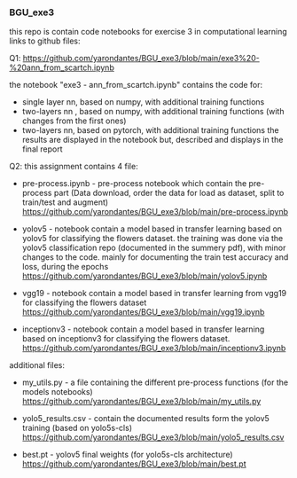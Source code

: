### BGU_exe3
this repo is contain code notebooks for exercise  3 in computational learning 
links to github files:

Q1:
https://github.com/yarondantes/BGU_exe3/blob/main/exe3%20-%20ann_from_scartch.ipynb

the notebook "exe3 - ann_from_scartch.ipynb" contains the code for:

* single layer nn, based on numpy, with additional training functions
* two-layers nn , based on numpy, with additional training functions (with changes from   the first ones)
* two-layers nn, based on pytorch, with additional training functions the results are displayed in the notebook but, described and displays in the final report


Q2:
this assignment contains 4 file:

* pre-process.ipynb - pre-process notebook which contain the pre-process part (Data download, order the data for load as dataset, split to train/test and augment)
https://github.com/yarondantes/BGU_exe3/blob/main/pre-process.ipynb

* yolov5 - notebook contain a model based in transfer learning based on yolov5 for classifying the flowers dataset. the training was done via the yolov5 classification repo (documented in the summery pdf), with minor changes to the code. mainly for documenting the  train test accuracy and loss, during the epochs
https://github.com/yarondantes/BGU_exe3/blob/main/yolov5.ipynb

* vgg19 - notebook contain a model based in transfer learning from vgg19 for classifying the flowers dataset
https://github.com/yarondantes/BGU_exe3/blob/main/vgg19.ipynb

* inceptionv3 - notebook contain a model based in transfer learning based on inceptionv3 for classifying the flowers dataset.
https://github.com/yarondantes/BGU_exe3/blob/main/inceptionv3.ipynb


additional files:

* my_utils.py - a file containing the different pre-process functions (for the models notebooks)
https://github.com/yarondantes/BGU_exe3/blob/main/my_utils.py

* yolo5_results.csv - contain the documented results form the yolov5 training (based on yolo5s-cls)
https://github.com/yarondantes/BGU_exe3/blob/main/yolo5_results.csv

* best.pt - yolov5 final weights (for yolo5s-cls architecture)
https://github.com/yarondantes/BGU_exe3/blob/main/best.pt


